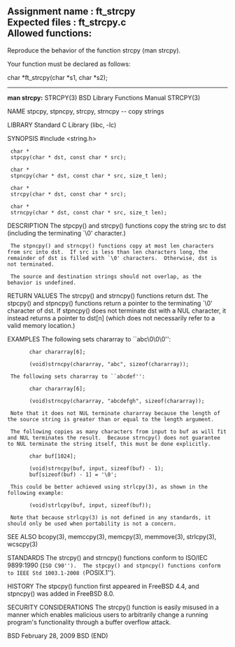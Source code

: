 Assignment name  : ft_strcpy  
Expected files   : ft_strcpy.c   
Allowed functions:   
--------------------------------------------------------------------------------

Reproduce the behavior of the function strcpy (man strcpy).

Your function must be declared as follows:

char    *ft_strcpy(char *s1, char *s2);

-----------------------------------------
**man strcpy:**
STRCPY(3)                BSD Library Functions Manual                STRCPY(3)

NAME
     stpcpy, stpncpy, strcpy, strncpy -- copy strings

LIBRARY
     Standard C Library (libc, -lc)

SYNOPSIS
     #include <string.h>

     char *
     stpcpy(char * dst, const char * src);

     char *
     stpncpy(char * dst, const char * src, size_t len);

     char *
     strcpy(char * dst, const char * src);

     char *
     strncpy(char * dst, const char * src, size_t len);

DESCRIPTION
     The stpcpy() and strcpy() functions copy the string src to dst (including the terminating `\0' character.)

     The stpncpy() and strncpy() functions copy at most len characters from src into dst.  If src is less than len characters long, the remainder of dst is filled with `\0' characters.  Otherwise, dst is not terminated.

     The source and destination strings should not overlap, as the behavior is undefined.

RETURN VALUES
     The strcpy() and strncpy() functions return dst.  The stpcpy() and stpncpy() functions return a pointer to the terminating `\0' character of dst.  If stpncpy() does not terminate dst with a NUL character, it instead returns a pointer to dst[n] (which
     does not necessarily refer to a valid memory location.)

EXAMPLES
     The following sets chararray to ``abc\0\0\0'':

           char chararray[6];

           (void)strncpy(chararray, "abc", sizeof(chararray));

     The following sets chararray to ``abcdef'':

           char chararray[6];

           (void)strncpy(chararray, "abcdefgh", sizeof(chararray));

     Note that it does not NUL terminate chararray because the length of the source string is greater than or equal to the length argument.

     The following copies as many characters from input to buf as will fit and NUL terminates the result.  Because strncpy() does not guarantee to NUL terminate the string itself, this must be done explicitly.

           char buf[1024];

           (void)strncpy(buf, input, sizeof(buf) - 1);
           buf[sizeof(buf) - 1] = '\0';

     This could be better achieved using strlcpy(3), as shown in the following example:

           (void)strlcpy(buf, input, sizeof(buf));

     Note that because strlcpy(3) is not defined in any standards, it should only be used when portability is not a concern.

SEE ALSO
     bcopy(3), memccpy(3), memcpy(3), memmove(3), strlcpy(3), wcscpy(3)

STANDARDS
     The strcpy() and strncpy() functions conform to ISO/IEC 9899:1990 (``ISO C90'').  The stpcpy() and stpncpy() functions conform to IEEE Std 1003.1-2008 (``POSIX.1'').

HISTORY
     The stpcpy() function first appeared in FreeBSD 4.4, and stpncpy() was added in FreeBSD 8.0.

SECURITY CONSIDERATIONS
     The strcpy() function is easily misused in a manner which enables malicious users to arbitrarily change a running program's functionality through a buffer overflow attack.

BSD                            February 28, 2009                           BSD
(END)
